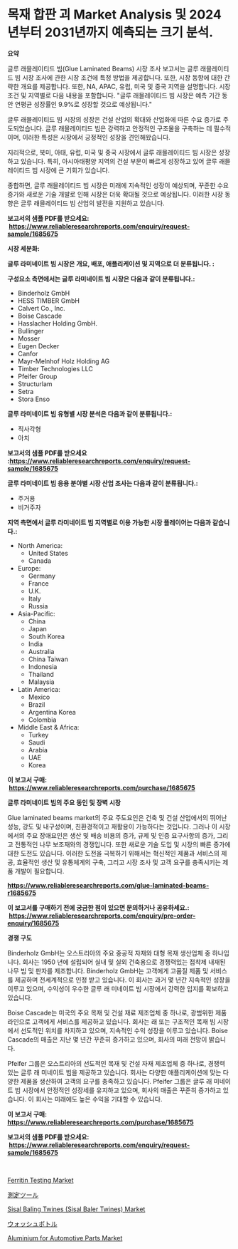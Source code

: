 <p><h1>목재 합판 괴 Market Analysis 및 2024년부터 2031년까지 예측되는 크기 분석.</h1></p><p><strong>요약</strong></p>
<p><p>글루 래믈레이티드 빔(Glue Laminated Beams) 시장 조사 보고서는 글루 래믈레이티드 빔 시장 조사에 관한 시장 조건에 특정 방법을 제공합니다. 또한, 시장 동향에 대한 간략한 개요를 제공합니다. 또한, NA, APAC, 유럽, 미국 및 중국 지역을 설명합니다. 시장 조건 및 지역별로 다음 내용을 포함합니다. "글루 래믈레이티드 빔 시장은 예측 기간 동안 연평균 성장률인 9.9%로 성장할 것으로 예상됩니다."</p><p>글루 래믈레이티드 빔 시장의 성장은 건설 산업의 확대와 산업화에 따른 수요 증가로 주도되었습니다. 글루 래믈레이티드 빔은 강력하고 안정적인 구조물을 구축하는 데 필수적이며, 이러한 특성은 시장에서 긍정적인 성장을 견인해왔습니다.</p><p>지리적으로, 북미, 아태, 유럽, 미국 및 중국 시장에서 글루 래믈레이티드 빔 시장은 성장하고 있습니다. 특히, 아시아태평양 지역의 건설 부문이 빠르게 성장하고 있어 글루 래믈레이티드 빔 시장에 큰 기회가 있습니다.</p><p>종합하면, 글루 래믈레이티드 빔 시장은 미래에 지속적인 성장이 예상되며, 꾸준한 수요 증가와 새로운 기술 개발로 인해 시장은 더욱 확대될 것으로 예상됩니다. 이러한 시장 동향은 글루 래믈레이티드 빔 산업의 발전을 지원하고 있습니다.</p></p>
<p><strong>보고서의 샘플 PDF를 받으세요: &nbsp;<a href="https://www.reliableresearchreports.com/enquiry/request-sample/1685675">https://www.reliableresearchreports.com/enquiry/request-sample/1685675</a></strong></p>
<p><strong>시장 세분화:</strong></p>
<p><strong> 글루 라미네이트 빔 시장은 개요, 배포, 애플리케이션 및 지역으로 더 분류됩니다. :</strong></p>
<p><strong>구성요소 측면에서는 글루 라미네이트 빔 시장은 다음과 같이 분류됩니다.:</strong></p>
<p><ul><li>Binderholz GmbH</li><li>HESS TIMBER GmbH</li><li>Calvert Co., Inc.</li><li>Boise Cascade</li><li>Hasslacher Holding GmbH.</li><li>Bullinger</li><li>Mosser</li><li>Eugen Decker</li><li>Canfor</li><li>Mayr-Melnhof Holz Holding AG</li><li>Timber Technologies LLC</li><li>Pfeifer Group</li><li>Structurlam</li><li>Setra</li><li>Stora Enso</li></ul></p>
<p><strong> 글루 라미네이트 빔 유형별 시장 분석은 다음과 같이 분류됩니다.:</strong></p>
<p><ul><li>직사각형</li><li>아치</li></ul></p>
<p><strong>보고서의 샘플 PDF를 받으세요 :<a href="https://www.reliableresearchreports.com/enquiry/request-sample/1685675">https://www.reliableresearchreports.com/enquiry/request-sample/1685675</a></strong></p>
<p><strong> 글루 라미네이트 빔 응용 분야별 시장 산업 조사는 다음과 같이 분류됩니다.:</strong></p>
<p><ul><li>주거용</li><li>비거주자</li></ul></p>
<p><strong>지역 측면에서 글루 라미네이트 빔 지역별로 이용 가능한 시장 플레이어는 다음과 같습니다.:</strong></p>
<p><ul>
    <li>
        North America:
        <ul>
            <li>United States</li>
            <li>Canada</li>
        </ul>
    </li>
    <li>
        Europe:
        <ul>
            <li>Germany</li>
            <li>France</li>
            <li>U.K.</li>
            <li>Italy</li>
            <li>Russia</li>
        </ul>
    </li>
    <li>
        Asia-Pacific:
        <ul>
            <li>China</li>
            <li>Japan</li>
            <li>South Korea</li>
            <li>India</li>
            <li>Australia</li>
            <li>China Taiwan</li>
            <li>Indonesia</li>
            <li>Thailand</li>
            <li>Malaysia</li>
        </ul>
    </li>
    <li>
        Latin America:
        <ul>
            <li>Mexico</li>
            <li>Brazil</li>
            <li>Argentina Korea</li>
            <li>Colombia</li>
        </ul>
    </li>
    <li>
        Middle East & Africa:
        <ul>
            <li>Turkey</li>
            <li>Saudi</li>
            <li>Arabia</li>
            <li>UAE</li>
            <li>Korea</li>
        </ul>
    </li>
    </ul></p>
<p><strong>이 보고서 구매: &nbsp;<a href="https://www.reliableresearchreports.com/purchase/1685675">https://www.reliableresearchreports.com/purchase/1685675</a></strong></p>
<p><strong>글루 라미네이트 빔의 주요 동인 및 장벽 시장</strong></p>
<p><p>Glue laminated beams market의 주요 주도요인은 건축 및 건설 산업에서의 뛰어난 성능, 강도 및 내구성이며, 친환경적이고 재활용이 가능하다는 것입니다. 그러나 이 시장에서의 주요 장애요인은 생산 및 배송 비용의 증가, 규제 및 인증 요구사항의 증가, 그리고 전통적인 나무 보조재와의 경쟁입니다. 또한 새로운 기술 도입 및 시장의 빠른 증가에 대한 도전도 있습니다. 이러한 도전을 극복하기 위해서는 혁신적인 제품과 서비스의 제공, 효율적인 생산 및 유통체계의 구축, 그리고 시장 조사 및 고객 요구를 충족시키는 제품 개발이 필요합니다.</p></p>
<p><strong><a href="https://www.reliableresearchreports.com/glue-laminated-beams-r1685675">https://www.reliableresearchreports.com/glue-laminated-beams-r1685675</a></strong></p>
<p><strong>이 보고서를 구매하기 전에 궁금한 점이 있으면 문의하거나 공유하세요.: &nbsp;<a href="https://www.reliableresearchreports.com/enquiry/pre-order-enquiry/1685675">https://www.reliableresearchreports.com/enquiry/pre-order-enquiry/1685675</a></strong></p>
<p><strong>경쟁 구도</strong></p>
<p><p>Binderholz GmbH는 오스트리아의 주요 중공적 자재와 대형 목재 생산업체 중 하나입니다. 회사는 1950 년에 설립되어 실내 및 실외 건축용으로 경쟁력있는 접착제 내재된 나무 빔 및 판자를 제조합니다. Binderholz GmbH는 고객에게 고품질 제품 및 서비스를 제공하며 전세계적으로 인정 받고 있습니다. 이 회사는 과거 몇 년간 지속적인 성장을 이루고 있으며, 수익성이 우수한 글루 래 미네이트 빔 시장에서 강력한 입지를 확보하고 있습니다.</p><p>Boise Cascade는 미국의 주요 목재 및 건설 재료 제조업체 중 하나로, 광범위한 제품 라인으로 고객에게 서비스를 제공하고 있습니다. 회사는 래 또는 구조적인 목재 빔 시장에서 선도적인 위치를 차지하고 있으며, 지속적인 수익 성장을 이루고 있습니다. Boise Cascade의 매출은 지난 몇 년간 꾸준히 증가하고 있으며, 회사의 미래 전망이 밝습니다.</p><p>Pfeifer 그룹은 오스트리아의 선도적인 목재 및 건설 자재 제조업체 중 하나로, 경쟁력 있는 글루 래 미네이트 빔을 제공하고 있습니다. 회사는 다양한 애플리케이션에 맞는 다양한 제품을 생산하여 고객의 요구를 충족하고 있습니다. Pfeifer 그룹은 글루 래 미네이트 빔 시장에서 안정적인 성장세를 유지하고 있으며, 회사의 매출은 꾸준히 증가하고 있습니다. 이 회사는 미래에도 높은 수익을 기대할 수 있습니다.</p></p>
<p><strong>이 보고서 구매: &nbsp; <a href="https://www.reliableresearchreports.com/purchase/1685675">https://www.reliableresearchreports.com/purchase/1685675</a></strong></p>
<p><strong>보고서의 샘플 PDF를 받으세요: &nbsp;<a href="https://www.reliableresearchreports.com/enquiry/request-sample/1685675">https://www.reliableresearchreports.com/enquiry/request-sample/1685675</a></strong><strong></strong></p>
<p>&nbsp;</p>
<p><p><a href="https://github.com/lataunyatinikmelvin59ilbd0dv/Market-Research-Report-List-2/blob/main/ferritin-testing-market.md">Ferritin Testing Market</a></p><p><a href="https://medium.com/@terrelliemann565620/%E6%B8%AC%E5%AE%9A%E3%83%84%E3%83%BC%E3%83%AB%E3%81%AE%E5%B8%82%E5%A0%B4%E5%88%86%E6%9E%90-%E3%81%9D%E3%81%AEcagr-%E5%B8%82%E5%A0%B4%E3%82%BB%E3%82%B0%E3%83%A1%E3%83%B3%E3%83%86%E3%83%BC%E3%82%B7%E3%83%A7%E3%83%B3-%E3%81%8A%E3%82%88%E3%81%B3%E3%82%B0%E3%83%AD%E3%83%BC%E3%83%90%E3%83%AB%E7%94%A3%E6%A5%AD%E6%A6%82%E8%A6%81-c8d5a1f14fb5">測定ツール</a></p><p><a href="https://www.linkedin.com/pulse/sisal-baling-twines-baler-market-research-report-forecasted-period-phpof?trackingId=mNErTEZPy853c8spLbCIug%3D%3D">Sisal Baling Twines (Sisal Baler Twines) Market</a></p><p><a href="https://medium.com/@a.d.michael1/%E6%B4%97%E6%B5%84%E3%83%9C%E3%83%88%E3%83%AB%E5%B8%82%E5%A0%B4%E3%81%AE%E3%83%88%E3%83%AC%E3%83%B3%E3%83%89%E3%81%A8%E5%B8%82%E5%A0%B4%E5%88%86%E6%9E%90%E3%81%AF-2024%E5%B9%B4%E3%81%8B%E3%82%892031%E5%B9%B4%E3%81%BE%E3%81%A7%E3%81%AE%E4%BA%88%E6%B8%AC%E3%81%95%E3%82%8C%E3%81%A6%E3%81%84%E3%81%BE%E3%81%99-37bdc5ae8a00">ウォッシュボトル</a></p><p><a href="https://www.linkedin.com/pulse/aluminium-automotive-parts-market-goal-estimating-size-future-oljwc?trackingId=xg5j3qlPCW3qLdmCnWfVRw%3D%3D">Aluminium for Automotive Parts Market</a></p></p>